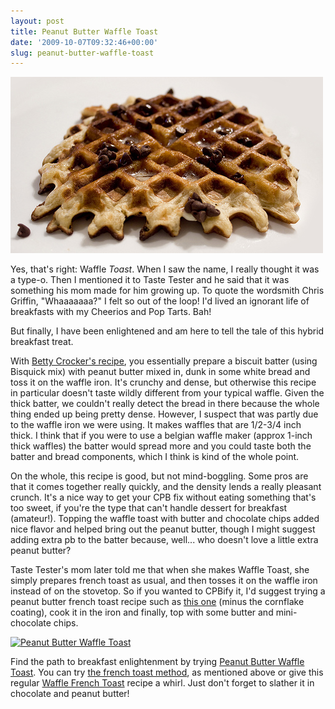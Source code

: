 ```yaml
---
layout: post
title: Peanut Butter Waffle Toast
date: '2009-10-07T09:32:46+00:00'
slug: peanut-butter-waffle-toast
---
```

<a href="http://www.flickr.com/photos/kstar810/3956374955/"><img src='/images/uploads/2009/10/pb_waffle_toast.jpg' alt='Peanut Butter Waffle Toast' /></a>

Yes, that's right: Waffle <em>Toast</em>. When I saw the name, I really thought it was a type-o. Then I mentioned it to Taste Tester and he said that it was something his mom made for him growing up. To quote the wordsmith Chris Griffin, "Whaaaaaaa?" I felt so out of the loop! I'd lived an ignorant life of breakfasts with my Cheerios and Pop Tarts. Bah!

But finally, I have been enlightened and am here to tell the tale of this hybrid breakfast treat.

With <a href="http://www.bettycrocker.com/recipes.aspx/peanut-butter-waffle-toast">Betty Crocker's recipe</a>, you essentially prepare a biscuit batter (using Bisquick mix) with peanut butter mixed in, dunk in some white bread and toss it on the waffle iron. It's crunchy and dense, but otherwise this recipe in particular doesn't taste wildly different from your typical waffle. Given the thick batter, we couldn't really detect the bread in there because the whole thing ended up being pretty dense. However, I suspect that was partly due to the waffle iron we were using. It makes waffles that are 1/2-3/4 inch thick. I think that if you were to use a belgian waffle maker (approx 1-inch thick waffles) the batter would spread more and you could taste both the batter and bread components, which I think is kind of the whole point.

On the whole, this recipe is good, but not mind-boggling. Some pros are that it comes together really quickly, and the density lends a really pleasant crunch. It's a nice way to get your CPB fix without eating something that's too sweet, if you're the type that can't handle dessert for breakfast (amateur!). Topping the waffle toast with butter and chocolate chips added nice flavor and helped bring out the peanut butter, though I might suggest adding extra pb to the batter because, well... who doesn't love a little extra peanut butter?

Taste Tester's mom later told me that when she makes Waffle Toast, she simply prepares french toast as usual, and then tosses it on the waffle iron instead of on the stovetop. So if you wanted to CPBify it, I'd suggest trying a peanut butter french toast recipe such as <a href="http://kidscooking.about.com/od/breakfastrecipes/r/french-toast.htm">this one</a> (minus the cornflake coating), cook it in the iron and finally, top with some butter and mini-chocolate chips. 

<a href="http://www.flickr.com/photos/kstar810/3957153418/in/photostream/"><img src="http://farm3.static.flickr.com/2620/3957153418_5f3f64471a.jpg" alt="Peanut Butter Waffle Toast" /></a>

Find the path to breakfast enlightenment by trying <a href="http://www.bettycrocker.com/recipes.aspx/peanut-butter-waffle-toast">Peanut Butter Waffle Toast</a>. You can try <a href="http://kidscooking.about.com/od/breakfastrecipes/r/french-toast.htm">the french toast method</a>, as mentioned above or give this regular <a href="http://5forks.com/2009/01/waffleironfrenchtoast/">Waffle French Toast</a> recipe a whirl. Just don't forget to slather it in chocolate and peanut butter!
